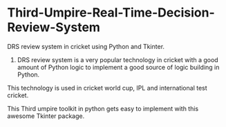 # Third-Umpire-Real-Time-Decision-Review-System
DRS review system in cricket using Python and Tkinter.

1) DRS review system is a very popular technology in cricket with a good amount of Python logic to implement  a good source of logic building in Python. 

This technology is used in cricket world cup, IPL and international test cricket. 

This Third umpire toolkit in python gets easy to implement with this awesome Tkinter package. 


